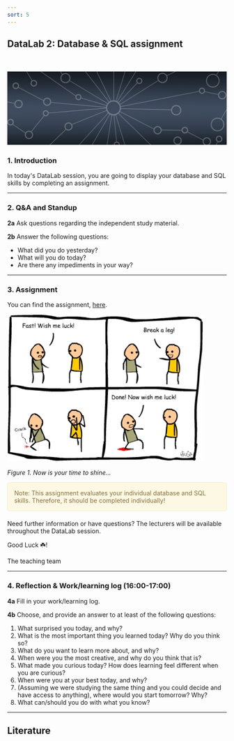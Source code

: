 ```yaml
---
sort: 5
---
```


## __DataLab 2: Database & SQL assignment__
\
\
<img src="./images/datalab_banner.jpg" alt="Books banner" width="600"/>

### 1. Introduction

In today's DataLab session, you are going to display your database and SQL skills by completing an assignment.

***

### 2. Q&A and Standup

__2a__ Ask questions regarding the independent study material.

__2b__ Answer the following questions:

- What did you do yesterday?
- What will you do today?
- Are there any impediments in your way?

***
### 3. Assignment

You can find the assignment, [here](../../Study%20Content/Business%20Intelligence/BusinessIntelligenceBlockBVersion3.html).

<img src="./images/break_leg.jpg" alt="Books banner" width="450"/>

*Figure 1. Now is your time to shine...*

<div style="padding: 15px; border: 1px solid transparent; border-color: transparent; margin-bottom: 20px; border-radius: 4px; color: #8a6d3b;; background-color: #fcf8e3; border-color: #faebcc;">
Note: This assignment evaluates your individual database and SQL skills. Therefore, it should be completed individually!
</div>

Need further information or have questions? The lecturers will be available throughout the DataLab session.

Good Luck :shamrock:!

The teaching team

***

### 4. Reflection & Work/learning log (16:00-17:00)

__4a__ Fill in your work/learning log.

__4b__ Choose, and provide an answer to at least of the following questions:

1. What surprised you today, and why?
2. What is the most important thing you learned today? Why do you think so?
3. What do you want to learn more about, and why?
4. When were you the most creative, and why do you think that is?
5. What made you curious today? How does learning feel different when you are curious?
6. When were you at your best today, and why?
7. (Assuming we were studying the same thing and you could decide and have access to anything), where would you start tomorrow? Why?
8. What can/should you do with what you know?

***

## __Literature__

